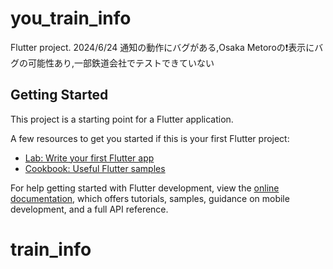 # you_train_info

Flutter project.
2024/6/24 通知の動作にバグがある,Osaka Metoroの❗️表示にバグの可能性あり,一部鉄道会社でテストできていない

## Getting Started

This project is a starting point for a Flutter application.

A few resources to get you started if this is your first Flutter project:

- [Lab: Write your first Flutter app](https://docs.flutter.dev/get-started/codelab)
- [Cookbook: Useful Flutter samples](https://docs.flutter.dev/cookbook)

For help getting started with Flutter development, view the
[online documentation](https://docs.flutter.dev/), which offers tutorials,
samples, guidance on mobile development, and a full API reference.
# train_info
